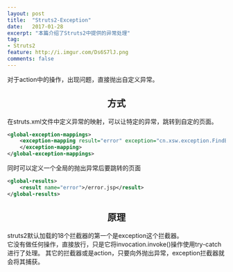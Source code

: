```yaml
---
layout: post
title:  "Struts2-Exception"
date:   2017-01-28
excerpt: "本篇介绍了Struts2中提供的异常处理"
tag:
- Struts2
feature: http://i.imgur.com/Ds6S7lJ.png
comments: false
--- 
```




对于action中的操作，出现问题，直接抛出自定义异常。  

## <center>方式</center>  

在struts.xml文件中定义异常的映射，可以让特定的异常，跳转到自定的页面。  

```xml
<global-exception-mappings>
	<exception-mapping result="error" exception="cn.xsw.exception.FindByIdException">
	</exception-mapping>
</global-exception-mappings>
```

同时可以定义一个全局的抛出异常后要跳转的页面

```xml
<global-results>
	<result name="error">/error.jsp</result>
</global-results>
```


## <center>原理</center>  

struts2默认加载的18个拦截器的第一个是exception这个拦截器。  
它没有做任何操作，直接放行，只是它将invocation.invoke()操作使用try-catch进行了处理。
其它的拦截器或是action，只要向外抛出异常，exception拦截器就会将其捕获。






